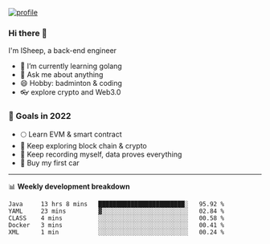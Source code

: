 [![profile](http://img.codelin.xyz/hello-im-isheep.svg)](https://www.calligrapher.ai/)

### Hi there 🐏

I'm ISheep, a back-end engineer

- 🔭 I’m currently learning golang
- 💬 Ask me about anything
- 😄 Hobby: badminton & coding
- 👓 explore crypto and Web3.0

### 🚀 Goals in 2022
+ 🌕 Learn EVM & smart contract
+ 🤔 Keep exploring block chain & crypto
+ 🐏 Keep recording myself, data proves everything
+ 🚗 Buy my first car

-------

📊 **Weekly development breakdown**
<!--START_SECTION:waka-->
```text
Java     13 hrs 8 mins   ████████████████████████░   95.92 % 
YAML     23 mins         ▓░░░░░░░░░░░░░░░░░░░░░░░░   02.84 % 
CLASS    4 mins          ░░░░░░░░░░░░░░░░░░░░░░░░░   00.58 % 
Docker   3 mins          ░░░░░░░░░░░░░░░░░░░░░░░░░   00.41 % 
XML      1 min           ░░░░░░░░░░░░░░░░░░░░░░░░░   00.24 % 
```
<!--END_SECTION:waka-->
